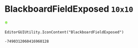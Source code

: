 # BlackboardFieldExposed `10x10`
<img src="/img/BlackboardFieldExposed.png" width=10 height=10>

``` CSharp
EditorGUIUtility.IconContent("BlackboardFieldExposed")
```
```
-7490312060416960128
```
